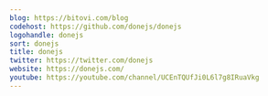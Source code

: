 ```yaml
---
blog: https://bitovi.com/blog
codehost: https://github.com/donejs/donejs
logohandle: donejs
sort: donejs
title: donejs
twitter: https://twitter.com/donejs
website: https://donejs.com/
youtube: https://youtube.com/channel/UCEnTQUfJi0L6l7g8IRuaVkg
---
```

